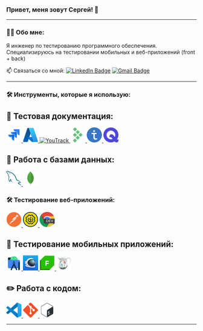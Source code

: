 ### Привет, меня зовут Сергей! 👋

---

### 👨‍💻 Обо мне:

Я инженер по тестированию программного обеспечения. Специализируюсь на тестировании мобильных и веб-приложений (front + back)

📫 Связаться со мной: [![LinkedIn Badge](https://img.shields.io/badge/-@vinokurovss-blue?style=flat&logo=LinkedIn&logoColor=white)](https://www.linkedin.com/in/vinokurovss/) [![Gmail Badge](https://img.shields.io/badge/-Gmail-red?style=flat&logo=Gmail&logoColor=white)](mailto:s.vinokurov@gmail.com)

---

### 🛠 Инструменты, которые я использую:

## 📁 Тестовая документация:
<div>
  <a href="https://www.atlassian.com/software/jira" target="_blank"> <img src="https://github.com/devicons/devicon/blob/master/icons/jira/jira-original.svg" alt="Jira" width="40" height="40"/> </a> <a href="https://azure.microsoft.com/ru-ru/" target="_blank"> <img src="https://github.com/devicons/devicon/blob/master/icons/azure/azure-original.svg" alt="Azure" width="40" height="40"/> </a> <a href="https://youtrack.jetbrains.com/" target="_blank"> <img src="https://camo.githubusercontent.com/7571d880c64bd298b295e16456a57fbab5ce595b786e2a52e2102a47e4ea0a0d/68747470733a2f2f75706c6f61642e77696b696d656469612e6f72672f77696b6970656469612f636f6d6d6f6e732f7468756d622f382f38642f596f75547261636b5f49636f6e2e7376672f3130323470782d596f75547261636b5f49636f6e2e7376672e706e673f3230323030383033303832323438" alt="YouTrack" width="40" height="40"/> </a> <a href="https://www.testrail.com/" target="_blank"> <img src="https://github.com/VinokurovSS/VinokurovSS/blob/main/icons/testrail.svg" alt="TestRail" width="40" height="40"/> </a> <a href="https://testit.software/" target="_blank"> <img src="https://github.com/VinokurovSS/VinokurovSS/blob/main/icons/testit.svg" alt="Test IT" width="40" height="40"/> </a> <a href="https://qase.io/" target="_blank"> <img src="https://github.com/VinokurovSS/VinokurovSS/blob/main/icons/qase.svg" alt="Qase" width="40" height="40"/> </a>
</div>

## 💾 Работа с базами данных:
<div>
  <a href="https://www.mysql.com/" target="_blank"> <img src="https://github.com/VinokurovSS/VinokurovSS/blob/main/icons/mysql.svg" alt="MySQL" width="40" height="40"/> </a> <a href="https://www.mongodb.com/" target="_blank"> <img src="https://github.com/VinokurovSS/VinokurovSS/blob/main/icons/mongodb.svg" alt="MongoDB" width="40" height="40"/> </a>
</div>

### 🛠 Тестирование веб-приложений:
<div>
  <a href="https://www.postman.com/" target="_blank"> <img src="https://github.com/VinokurovSS/VinokurovSS/blob/main/icons/postman.svg" alt="Postman" width="40" height="40"/> </a> <a href="https://www.soapui.org/" target="_blank"> <img src="https://github.com/VinokurovSS/VinokurovSS/blob/main/icons/soapui.svg" alt="SoapUI" width="40" height="40"/> </a> <a href="https://developer.chrome.com/docs/devtools" target="_blank"> <img src="https://github.com/VinokurovSS/VinokurovSS/blob/main/icons/devtools.svg" alt="DevTools" width="40" height="40"/> </a> 
</div>

## 📱 Тестирование мобильных приложений:
<div>
  <a href="https://developer.android.com/studio" target="_blank"> <img src="https://github.com/VinokurovSS/VinokurovSS/blob/main/icons/androidstudio.svg" alt="Android Studio" width="40" height="40"/> </a> <a href="https://proxyman.io/" target="_blank"> <img src="https://github.com/VinokurovSS/VinokurovSS/blob/main/icons/proxyman.jpg" alt="Proxyman" width="40" height="40"/> </a> <a href="https://www.telerik.com/fiddler" target="_blank"> <img src="https://github.com/VinokurovSS/VinokurovSS/blob/main/icons/fiddler.svg" alt="Fiddler" width="40" height="40"/> </a> <a href="https://www.charlesproxy.com/" target="_blank"> <img src="https://github.com/VinokurovSS/VinokurovSS/blob/main/icons/charles.png" alt="Charles" width="40" height="40"/> </a>
</div>

## ✏️ Работа с кодом:
<div>
  <a href="https://code.visualstudio.com/" target="_blank"> <img src="https://github.com/VinokurovSS/VinokurovSS/blob/main/icons/vscode.svg" alt="Visual Studio Code" width="40" height="40"/> </a> <a href="https://git-scm.com/" target="_blank"> <img src="https://github.com/VinokurovSS/VinokurovSS/blob/main/icons/git.svg" alt="Git" width="40" height="40"/> </a> <a href="https://www.gnu.org/software/bash/" target="_blank"> <img src="https://github.com/VinokurovSS/VinokurovSS/blob/main/icons/bash.svg" alt="Bash" width="40" height="40"/> </a>
</div>

---

### 